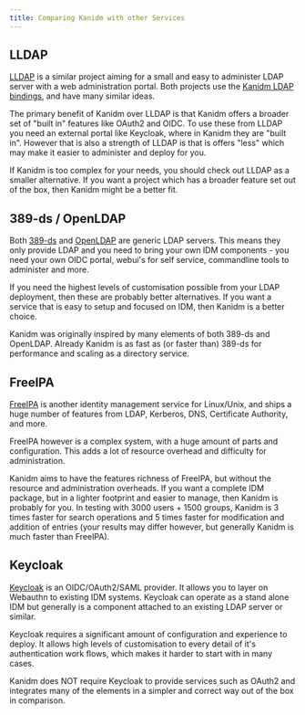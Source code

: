 ```yaml
---
title: Comparing Kanidm with other Services
---
```


## LLDAP

[LLDAP](https://github.com/nitnelave/lldap) is a similar project aiming for a small and easy to administer LDAP server
with a web administration portal. Both projects use the [Kanidm LDAP bindings](https://github.com/kanidm/ldap3), and
have many similar ideas.

The primary benefit of Kanidm over LLDAP is that Kanidm offers a broader set of "built in" features like OAuth2 and
OIDC. To use these from LLDAP you need an external portal like Keycloak, where in Kanidm they are "built in". However
that is also a strength of LLDAP is that is offers "less" which may make it easier to administer and deploy for you.

If Kanidm is too complex for your needs, you should check out LLDAP as a smaller alternative. If you want a project
which has a broader feature set out of the box, then Kanidm might be a better fit.

## 389-ds / OpenLDAP

Both [389-ds](https://www.port389.org) and [OpenLDAP](https://www.openldap.org/) are generic LDAP servers. This means
they only provide LDAP and you need to bring your own IDM components - you need your own OIDC portal, webui's for self
service, commandline tools to administer and more.

If you need the highest levels of customisation possible from your LDAP deployment, then these are probably better
alternatives. If you want a service that is easy to setup and focused on IDM, then Kanidm is a better choice.

Kanidm was originally inspired by many elements of both 389-ds and OpenLDAP. Already Kanidm is as fast as (or faster
than) 389-ds for performance and scaling as a directory service.

## FreeIPA

[FreeIPA](https://www.freeipa.org) is another identity management service for Linux/Unix, and ships a huge number of
features from LDAP, Kerberos, DNS, Certificate Authority, and more.

FreeIPA however is a complex system, with a huge amount of parts and configuration. This adds a lot of resource overhead
and difficulty for administration.

Kanidm aims to have the features richness of FreeIPA, but without the resource and administration overheads. If you want
a complete IDM package, but in a lighter footprint and easier to manage, then Kanidm is probably for you. In testing
with 3000 users + 1500 groups, Kanidm is 3 times faster for search operations and 5 times faster for modification and
addition of entries (your results may differ however, but generally Kanidm is much faster than FreeIPA).

## Keycloak

[Keycloak](https://keycloak.org) is an OIDC/OAuth2/SAML provider. It allows you to layer on Webauthn to existing IDM
systems. Keycloak can operate as a stand alone IDM but generally is a component attached to an existing LDAP server or
similar.

Keycloak requires a significant amount of configuration and experience to deploy. It allows high levels of customisation
to every detail of it's authentication work flows, which makes it harder to start with in many cases.

Kanidm does NOT require Keycloak to provide services such as OAuth2 and integrates many of the elements in a simpler and
correct way out of the box in comparison.

